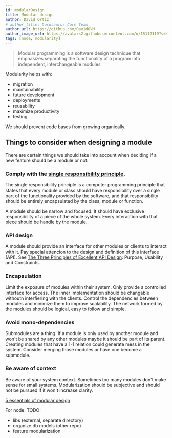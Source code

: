 ```yaml
---
id: modularDesign
title: Modular design
author: David Ortiz
# author_title: Docusaurus Core Team
author_url: https://github.com/DavidOVM
author_image_url: https://avatars2.githubusercontent.com/u/15112119?s=460&u=87d77526d3584da629e60e6cf8c5f65b0f9749c7&v=4
tags: [node, modularity]
---
```


> Modular programming is a software design technique that emphasizes separating the functionality of a program into independent, interchangeable modules

Modularity helps with:

- migration
- maintainability
- future development
- deployments
- reusability
- maximize productivity
- testing

We should prevent code bases from growing organically.

## Things to consider when designing a module

There are certain things we should take into account when deciding if a new feature should be a module or not.

### Comply with the [single responsibility principle](https://en.wikipedia.org/wiki/Single_responsibility_principle).

The single responsibility principle is a computer programming principle that states that every module or class should have responsibility over a single part of the functionality provided by the software, and that responsibility should be entirely encapsulated by the class, module or function.

A module should be narrow and focused. It should have exclusive responsibility of a piece of the whole system. Every interaction with that piece should be handle by the module. 

### API design

A module should provide an interface for other modules or clients to interact with it. Pay special attencion to the design and definition of this interface (API). See [The Three Principles of Excellent API Design](https://nordicapis.com/the-three-principles-of-excellent-api-design/): Purpose, Usability and Constraints.

### Encapsulation

Limit the exposure of modules within their system. Only provide a controlled interface for access. The inner implementation should be changable withoutn interfiering with the clients. Control the dependencies between modules and minimize them to improve scalability. The network formed by the modules should be logical, easy to follow and simple.

### Avoid mono-dependencies

Submodules are a thing. If a module is only used by another module and won't be shared by any other modules maybe it should be part of its parent. Creating modules that have a 1-1 relation could generate mess in the system. Consider merging those modules or have one become a submodule.

### Be aware of context

Be aware of your system context. Sometimes too many modules don't make sense for small systems. Modularization should be subjective and should not be pursued if it won't increase clarity.

[5 essentials of modular design](https://medium.com/@shanebdavis/the-5-essential-elements-of-modular-software-design-6b333918e543)

For node: TODO:

- libs (external, separate directory)
- organize db models (other repo)
- feature modularization
